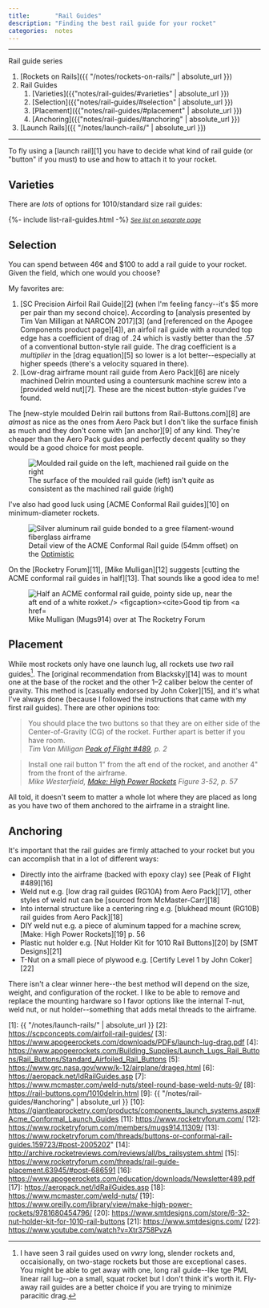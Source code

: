 ```yaml
---
title:       "Rail Guides"
description: "Finding the best rail guide for your rocket"
categories:  notes
---
```


---

Rail guide series

1. [Rockets on Rails]({{ "/notes/rockets-on-rails/" | absolute_url }})
2. Rail Guides
	1. [Varieties]({{"notes/rail-guides/#varieties" | absolute_url }})
	2. [Selection]({{"notes/rail-guides/#selection" | absolute_url }})
	3. [Placement]({{"notes/rail-guides/#placement" | absolute_url }})
	4. [Anchoring]({{"notes/rail-guides/#anchoring" | absolute_url }})
3. [Launch Rails]({{ "/notes/launch-rails/" | absolute_url }})

---

To fly using a [launch rail][1] you have to decide what kind of rail guide (or "button" if you must) to use and how to attach it to your rocket.

## Varieties

There are _lots_ of options for 1010/standard size rail guides:

<article class="wide-table-wrapper">
{%- include list-rail-guides.html -%}
<cite class="internal-reference"><small><a href="{{ 'lists/rail-guides' | absolute_url }}">See list on separate page</a></small></cite>
</article>

## Selection

You can spend between 46¢ and $100 to add a rail guide to your rocket.
Given the field, which one would you choose?

My favorites are:

1. [SC Precision Airfoil Rail Guide][2] (when I'm feeling fancy--it's $5 more per pair than my second choice). According to [analysis presented by Tim Van Milligan at NARCON 2017][3] (and [referenced on the Apogee Components product page][4]), an airfoil rail guide with a rounded top edge has a coefficient of drag of .24 which is vastly better than the .57 of a conventional button-style rail guide. The drag coefficient is a _multiplier_ in the [drag equation][5] so lower is a lot better--especially at higher speeds (there's a velocity squared in there).
2. [Low-drag airframe mount rail guide from Aero Pack][6] are nicely machined Delrin mounted using a countersunk machine screw into a [provided weld nut][7]. These are the nicest button-style guides I've found.

The [new-style moulded Delrin rail buttons from Rail-Buttons.com][8] are _almost_ as nice as the ones from Aero Pack but I don't like the surface finish as much and they don't come with [an anchor][9] of any kind.
They're cheaper than the Aero Pack guides and perfectly decent quality so they would be a good choice for most people.

<figure class="r2x3">
  <div class="placeholder"></div>
  <img loading="lazy" src="{{ '/assets/photos/rail-guide-surface-comparison.jpg' | absolute_url }}" alt="Moulded rail guide on the left, machiened rail guide on the right" />
  <figcaption>The surface of the moulded rail guide (left) isn't <em>quite</em> as consistent as the machined rail guide (right)</figcaption>
</figure>

I've also had good luck using [ACME Conformal Rail guides][10] on minimum-diameter rockets.

<figure class="r3x4">
  <div class="placeholder"></div>
  <img loading="lazy" src="{{ '/assets/photos/conformal-rail-guide.jpg' | absolute_url }}" alt="Silver aluminum rail guide bonded to a gree filament-wound fiberglass airframe" />
  <figcaption>Detail view of the ACME Conformal Rail guide (54mm offset) on the <a href="{{ '/fleet/optimistic/' | absolute_url }}">Optimistic</a></figcaption>
</figure>

On the [Rocketry Forum][11], [Mike Mulligan][12] suggests [cutting the ACME conformal rail guides in half][13]. That sounds like a good idea to me!

<figure class="r3x4">
  <div class="placeholder"></div>
  <img loading="lazy" src="{{ '/assets/photos/mugs914-rail-guide.jpg' | absolute_url }}" alt="Half an ACME conformal rail guide, pointy side up, near the aft end of a white roxket./>
  <figcaption><cite>Good tip from <a href="https://www.rocketryforum.com/threads/buttons-or-conformal-rail-guides.159723/#post-2005202">Mike Mulligan (Mugs914) over at The Rocketry Forum</a></cite></figcaption>
</figure>


## Placement

While most rockets only have one launch lug, all rockets use _two_ rail guides[^1].
The [original recommendation from Blacksky][14] was to mount one at the base of the rocket and the other 1&ndash;2 caliber below the center of gravity.
This method is [casually endorsed by John Coker][15], and it's what I've always done (because I followed the instructions that came with my first rail guides).
There are other opinions too:

> You should place the two buttons so that they are on either side of the Center-of-Gravity (CG) of the rocket.
> Further apart is better if you have room.  
> <cite>Tim Van Milligan <a href="https://www.apogeerockets.com/education/downloads/Newsletter489.pdf">Peak of Flight #489</a>, p. 2</cite>

> Install one rail button 1" from the aft end of the rocket, and another 4" from the front of the airframe.  
> <cite>Mike Westerfield, <a href="https://www.oreilly.com/library/view/make-high-power-rockets/9781680454796/">Make: High Power Rockets</a> Figure 3-52, p. 57</cite>

All told, it doesn't seem to matter a whole lot where they are placed as long as you have two of them anchored to the airframe in a straight line.

## Anchoring

It's important that the rail guides are firmly attached to your rocket but you can accomplish that in a lot of different ways:

- Directly into the airframe (backed with epoxy clay) see [Peak of Flight #489][16]
- Weld nut e.g. [low drag rail guides (RG10A) from Aero Pack][17], other styles of weld nut can be [sourced from McMaster-Carr][18]
- Into internal structure like a centering ring e.g. [blukhead mount (RG10B) rail guides from Aero Pack][18]
- DIY weld nut e.g. a piece of aluminum tapped for a machine screw, [Make: High Power Rockets][19] p. 56
- Plastic nut holder e.g. [Nut Holder Kit for 1010 Rail Buttons][20] by [SMT Designs][21]
- T-Nut on a small piece of plywood e.g. [Certify Level 1 by John Coker][22]

There isn't a clear winner here--the best method will depend on the size, weight, and configuration of the rocket.
I like to be able to remove and replace the mounting hardware so I favor options like the internal T-nut, weld nut, or nut holder--something that adds metal threads to the airframe.

[^1]: I have seen 3 rail guides used on _vwry_ long, slender rockets and, occaisionally, on two-stage rockets but those are exceptional cases. You might be able to get away with one, long rail guide--like tge PML linear rail lug--on a small, squat rocket but I don't think it's worth it. Fly-away rail guides are a better choice if you are trying to minimize paracitic drag.

[1]:  {{ "/notes/launch-rails/" | absolute_url }}
[2]:  https://scpconcepts.com/airfoil-rail-guides/
[3]:  https://www.apogeerockets.com/downloads/PDFs/launch-lug-drag.pdf
[4]:  https://www.apogeerockets.com/Building_Supplies/Launch_Lugs_Rail_Buttons/Rail_Buttons/Standard_Airfoiled_Rail_Buttons
[5]:  https://www.grc.nasa.gov/www/k-12/airplane/drageq.html
[6]:  https://aeropack.net/ldRailGuides.asp
[7]:  https://www.mcmaster.com/weld-nuts/steel-round-base-weld-nuts-9/
[8]:  https://rail-buttons.com/1010delrin.html
[9]:  {{ "/notes/rail-guides/#anchoring" | absolute_url }}
[10]: https://giantleaprocketry.com/products/components_launch_systems.aspx#Acme_Conformal_Launch_Guides
[11]: https://www.rocketryforum.com/
[12]: https://www.rocketryforum.com/members/mugs914.11309/
[13]: https://www.rocketryforum.com/threads/buttons-or-conformal-rail-guides.159723/#post-2005202"
[14]: http://archive.rocketreviews.com/reviews/all/bs_railsystem.shtml
[15]: https://www.rocketryforum.com/threads/rail-guide-placement.63945/#post-686591
[16]: https://www.apogeerockets.com/education/downloads/Newsletter489.pdf
[17]: https://aeropack.net/ldRailGuides.asp
[18]: https://www.mcmaster.com/weld-nuts/
[19]: https://www.oreilly.com/library/view/make-high-power-rockets/9781680454796/
[20]: https://www.smtdesigns.com/store/6-32-nut-holder-kit-for-1010-rail-buttons
[21]: https://www.smtdesigns.com/
[22]: https://www.youtube.com/watch?v=Xtr3758PvzA
